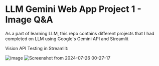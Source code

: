 # LLM Gemini Web App Project 1 - Image Q&A
 As a part of learning LLM, this repo contains different projects that I had completed on LLM using Google's Gemini API and Streamlit

 Vision API Testing in Streamlit:

 ![image](https://github.com/user-attachments/assets/dac88abe-241d-40da-b70f-4eb08a408ec6) ![Screenshot from 2024-07-26 00-27-17](https://github.com/user-attachments/assets/ae921bac-99ea-4b5e-bb7a-9b3ed9a3a00e)


